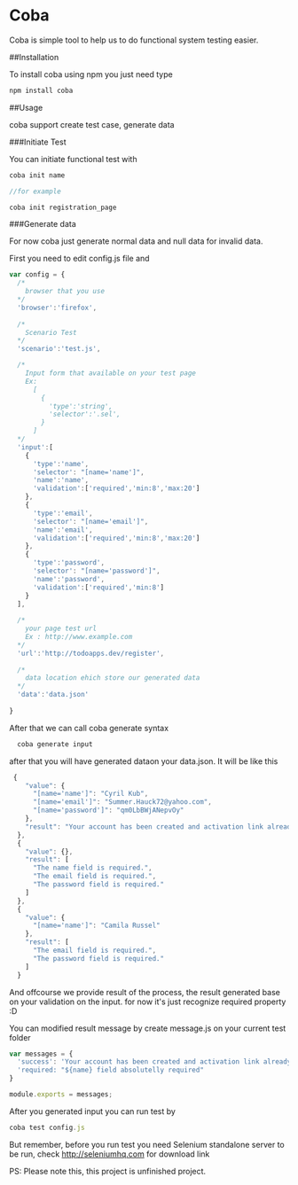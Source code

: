 # Coba
Coba is simple tool to help us to do functional system testing easier.

##Installation

To install coba using npm you just need type
```javascript
npm install coba
```

##Usage

coba support create test case, generate data 

###Initiate Test

You can initiate functional test with
```javascript
coba init name

//for example

coba init registration_page
```
###Generate data

For now coba just generate normal data and null data for invalid data.

First you need to edit config.js file and 
```javascript
var config = {
  /*
    browser that you use
  */
  'browser':'firefox',
  
  /*
    Scenario Test
  */
  'scenario':'test.js',

  /*
    Input form that available on your test page 
    Ex: 
      [
        {
          'type':'string',
          'selector':'.sel',
        }
      ]
  */
  'input':[
    {
      'type':'name',
      'selector': "[name='name']",
      'name':'name',
      'validation':['required','min:8','max:20']
    },
    {
      'type':'email',
      'selector': "[name='email']",
      'name':'email',
      'validation':['required','min:8','max:20']
    },
    {
      'type':'password',
      'selector': "[name='password']",
      'name':'password',
      'validation':['required','min:8']
    }
  ],
  
  /*
    your page test url
    Ex : http://www.example.com
  */
  'url':'http://todoapps.dev/register',
  
  /*
    data location ehich store our generated data
  */
  'data':'data.json'
  
}

```

After that we can call coba generate syntax
```javascript
  coba generate input
```

after that you will have generated dataon your data.json. It will be like this
```javascript
 {
    "value": {
      "[name='name']": "Cyril Kub",
      "[name='email']": "Summer.Hauck72@yahoo.com",
      "[name='password']": "qm0LbBWjANepvOy"
    },
    "result": "Your account has been created and activation link already send to your email"
  },
  {
    "value": {},
    "result": [
      "The name field is required.",
      "The email field is required.",
      "The password field is required."
    ]
  },
  {
    "value": {
      "[name='name']": "Camila Russel"
    },
    "result": [
      "The email field is required.",
      "The password field is required."
    ]
  }
```

And offcourse we provide result of the process, the result generated base on your validation on the input. for now it's just recognize required property :D

You can modified result message by create message.js on your current test folder
```javascript
var messages = {
  'success': 'Your account has been created and activation link already send to your email',
  'required: "${name} field absolutelly required"
}

module.exports = messages;
```

After you generated input you can run test by 
```javascript
coba test config.js
```

But remember, before you run test you need Selenium standalone server to be run, check http://seleniumhq.com for download link

PS: Please note this, this project is unfinished project. 
